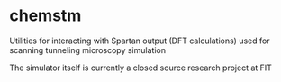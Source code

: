 # chemstm
Utilities for interacting with Spartan output (DFT calculations) used for scanning tunneling microscopy simulation

The simulator itself is currently a closed source research project at FIT
